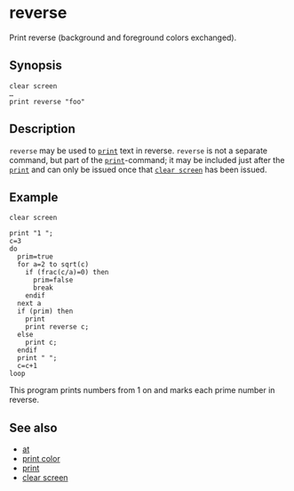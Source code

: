 # reverse

Print reverse (background and foreground colors exchanged).

## Synopsis

```basic
clear screen
…
print reverse "foo"
```

## Description

```reverse``` may be used to [```print```](print.html) text in reverse. ```reverse``` is not a separate command, but part of the [```print```](print.html)-command; it may be included just after the [```print```](print.html) and can only be issued once that [```clear screen```](clear-screen.html) has been issued.

## Example

```basic
clear screen

print "1 ";
c=3
do
  prim=true
  for a=2 to sqrt(c)
    if (frac(c/a)=0) then
      prim=false
      break
    endif
  next a
  if (prim) then
    print
    print reverse c;
  else
    print c;
  endif
  print " ";
  c=c+1
loop
```
          

This program prints numbers from 1 on and marks each prime number in reverse.

## See also

 * [at](at.html)
 * [print color](print-color.html)
 * [print](print.html)
 * [clear screen](clear-screen.html)
